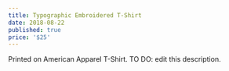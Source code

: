 ```yaml
---
title: Typographic Embroidered T-Shirt
date: 2018-08-22
published: true
price: '$25'
---
```


Printed on American Apparel T-Shirt. TO DO: edit this description.
